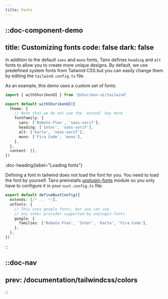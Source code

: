 ```yaml
---
title: Fonts
---
```



::doc-component-demo
---
title: Customizing fonts
code: false
dark: false
---
In addition to the default `sans` and `mono` fonts, Tairo defines `heading` and `alt` fonts to allow you to create more unique designs. By default, we use predefined system fonts from Tailwind CSS but you can easily change them by editing the `tailwind.config.ts` file.

As an example, this demo uses a custom set of fonts:

```ts [demo/tailwind.config.ts]
import { withShurikenUI } from '@shuriken-ui/tailwind'

export default withShurikenUI({
  theme: {
    // Note that we do not use the `extend` key here
    fontFamily: {
      sans: ['Roboto Flex', 'sans-serif'],
      heading: ['Inter', 'sans-serif'],
      alt: ['Karla', 'sans-serif'],
      mono: ['Fira Code', 'mono'],
    },
  },
  content: [],
})
```

:doc-heading{label="Loading fonts"}

Defining a font in tailwind does not load the font for you. You need to load the font by yourself.
Tairo preinstalls [unplugin-fonts](https://github.com/cssninjaStudio/unplugin-fonts) module so you only have to configure it in your `nuxt.config.ts` file:

```ts [demo/nuxt.config.ts]
export default defineNuxtConfig({
  extends: [/* ... */],
  unfonts: {
    // This uses google fonts, but you can use 
    // any other provider supported by unplugin-fonts
    google: {
      families: ['Roboto Flex', 'Inter', 'Karla', 'Fira Code'],
    },
  },
})
```
::



::doc-nav
---
prev: /documentation/tailwindcss/colors
---
::